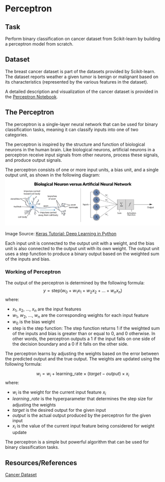 # Perceptron

## Task
Perform binary classification on cancer dataset from Scikit-learn by building a perceptron model from scratch. 

## Dataset
The breast cancer dataset is part of the datasets provided by Scikit-learn. The dataset reports weather a given tumor is benign or malignant based on its characteristics (represented by the various features in the dataset). 

A detailed description and visualization of the cancer dataset is provided in the [Perceptron Notebook](https://github.com/kashifliaqat/Data_Science_and_Machine-Learning/blob/main/Supervised_Learning/1_Perceptron/Perceptron.ipynb). 

## The Perceptron
The perceptron is a single-layer neural network that can be used for binary classification tasks, meaning it can classify inputs into one of two categories.

The perceptron is inspired by the structure and function of biological neurons in the human brain. Like biological neurons, artificial neurons in a perceptron receive input signals from other neurons, process these signals, and produce output signals.

The perceptron consists of one or more input units, a bias unit, and a single output unit, as shown in the following diagram:
<img src="https://github.com/kashifliaqat/Data_Science_and_Machine-Learning/raw/main/Images/perceptron.png" alt="The Perceptron">

Image Source: [Keras Tutorial: Deep Learning in Python](https://www.datacamp.com/tutorial/deep-learning-python) 

Each input unit is connected to the output unit with a weight, and the bias unit is also connected to the output unit with its own weight. The output unit uses a step function to produce a binary output based on the weighted sum of the inputs and bias.

### Working of Perceptron
The output of the perceptron is determined by the following formula:
$$
y = \text{step}(w_0 + w_1x_1 + w_2x_2 + \ldots + w_nx_n)
$$
where:

- $x_1$, $x_2$, $\ldots$, $x_n$ are the input features
- $w_1$, $w_2$, $\ldots$, $w_n$ are the corresponding weights for each input feature
- $w_0$ is the bias weight
- $\text{step}$ is the step function: The step function returns 1 if the weighted sum of the inputs and bias is greater than or equal to 0, and 0 otherwise. In other words, the perceptron outputs a 1 if the input falls on one side of the decision boundary and a 0 if it falls on the other side.

The perceptron learns by adjusting the weights based on the error between the predicted output and the true output. The weights are updated using the following formula:

$$
w_i = w_i + \text{learning\_rate} \times (target - output) \times x_i
$$
where:

- $w_i$ is the weight for the current input feature $x_i$
- $learning_-rate$ is the hyperparameter that determines the step size for adjusting the weights
- $target$ is the desired output for the given input
- $output$ is the actual output produced by the perceptron for the given input
- $x_i$ is the value of the current input feature being considered for weight update

The perceptron is a simple but powerful algorithm that can be used for binary classification tasks. 

## Resources/References
[Cancer Dataset](https://scikit-learn.org/stable/modules/generated/sklearn.datasets.load_breast_cancer.html) 